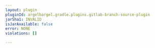 ```yaml
---
layout: plugin
pluginId: argelbargel.gradle.plugins.gitlab-branch-source-plugin
jarSha1: INVALID
isJarAvailable: false
error: NONE
violations: []

---
```

